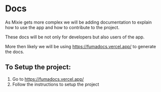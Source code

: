 # Docs
As Mixie gets more complex we will be adding documentation to explain how to use the app and how to contribute to the project.

These docs will be not only for developers but also users of the app.

More then likely we will be using https://fumadocs.vercel.app/ to generate the docs.

## To Setup the project:
1. Go to https://fumadocs.vercel.app/
2. Follow the instructions to setup the project